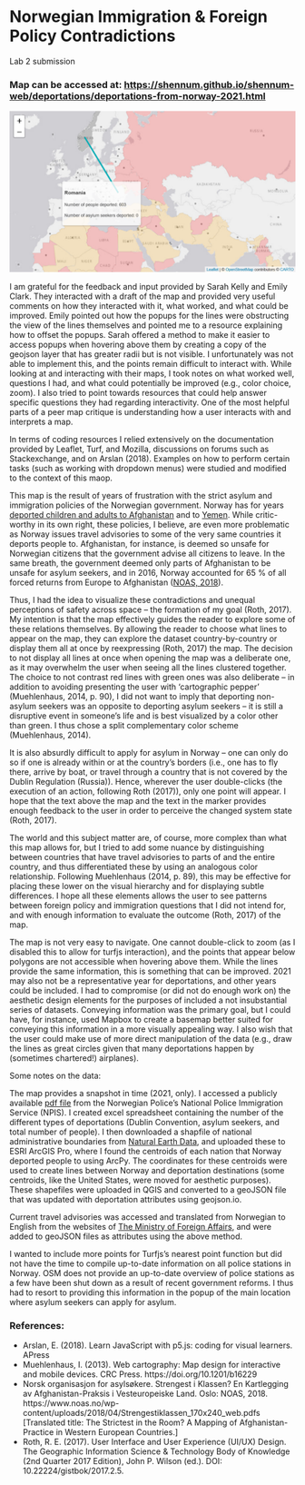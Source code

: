 # Norwegian Immigration & Foreign Policy Contradictions
Lab 2 submission
<h3>Map can be accessed at: <a href="https://shennum.github.io/shennum-web/deportations/deportations-from-norway-2021.html" target="_blank">https://shennum.github.io/shennum-web/deportations/deportations-from-norway-2021.html</a></h3> 

![alt text](https://github.com/UBC-GEOS472-Spring2022/shennum-exploratory-lab2/blob/main/Screenshot_lab2.png "Screenshot of deportations map")


I am grateful for the feedback and input provided by Sarah Kelly and Emily Clark. They interacted with a draft of the map and provided very useful comments on how they interacted with it, what worked, and what could be improved. Emily pointed out how the popups for the lines were obstructing the view of the lines themselves and pointed me to a resource explaining how to offset the popups. Sarah offered a method to make it easier to access popups when hovering above them by creating a copy of the geojson layer that has greater radii but is not visible. I unfortunately was not able to implement this, and the points remain difficult to interact with. While looking at and interacting with their maps, I took notes on what worked well, questions I had, and what could potentially be improved (e.g., color choice, zoom). I also tried to point towards resources that could help answer specific questions they had regarding interactivity. One of the most helpful parts of a peer map critique is understanding how a user interacts with and interprets a map.  

In terms of coding resources I relied extensively on the documentation provided by Leaflet, Turf, and Mozilla, discussions on forums such as Stackexchange, and on Arslan (2018). Examples on how to perform certain tasks (such as working with dropdown menus) were studied and modified to the context of this maop.

This map is the result of years of frustration with the strict asylum and immigration policies of the Norwegian government. Norway has for years <a href="https://www.theguardian.com/global-development/2015/feb/26/norway-crackdown-asylum-seekers-afganistan-immigration" target="_blank">deported children and adults to Afghanistan</a> and to <a href="https://www.aljazeera.com/features/2015/3/23/yemeni-family-struggles-to-stay-in-norway" target="_blank">Yemen</a>. While critic-worthy in its own right, these policies, I believe, are even more problematic as Norway issues travel advisories to some of the very same countries it deports people to. Afghanistan, for instance, is deemed so unsafe for Norwegian citizens that the government advise all citizens to leave. In the same breath, the government deemed only parts of Afghanistan to be unsafe for asylum seekers, and in 2016, Norway accounted for 65 % of all forced returns from Europe to Afghanistan (<a href="https://www.noas.no/wp-content/uploads/2018/04/Strengestiklassen_170x240_web.pdf" target="_blank">NOAS, 2018</a>).

Thus, I had the idea to visualize these contradictions and unequal perceptions of safety across space – the formation of my goal (Roth, 2017). My intention is that the map effectively guides the reader to explore some of these relations themselves. By allowing the reader to choose what lines to appear on the map, they can explore the dataset country-by-country or display them all at once by reexpressing (Roth, 2017) the map. The decision to not display all lines at once when opening the map was a deliberate one, as it may overwhelm the user when seeing all the lines clustered together. The choice to not contrast red lines with green ones was also deliberate – in addition to avoiding presenting the user with ‘cartographic pepper’ (Muehlenhaus, 2014, p. 90), I did not want to imply that deporting non-asylum seekers was an opposite to deporting asylum seekers – it is still a disruptive event in someone’s life and is best visualized by a color other than green. I thus chose a split complementary color scheme (Muehlenhaus, 2014).

It is also absurdly difficult to apply for asylum in Norway – one can only do so if one is already within or at the country’s borders (i.e., one has to fly there, arrive by boat, or travel through a country that is not covered by the Dublin Regulation (Russia)). Hence, wherever the user double-clicks (the execution of an action, following Roth (2017)), only one point will appear. I hope that the text above the map and the text in the marker provides enough feedback to the user in order to perceive the changed system state (Roth, 2017).

The world and this subject matter are, of course, more complex than what this map allows for, but I tried to add some nuance by distinguishing between countries that have travel advisories to parts of and the entire country, and thus differentiated these by using an analogous color relationship. Following Muehlenhaus (2014, p. 89), this may be effective for placing these lower on the visual hierarchy and for displaying subtle differences. I hope all these elements allows the user to see patterns between foreign policy and immigration questions that I did not intend for, and with enough information to evaluate the outcome (Roth, 2017) of the map.

The map is not very easy to navigate. One cannot double-click to zoom (as I disabled this to allow for turfjs interaction), and the points that appear below polygons are not accessible when hovering above them. While the lines provide the same information, this is something that can be improved. 2021 may also not be a representative year for deportations, and other years could be included. I had to compromise (or did not do enough work on) the aesthetic design elements for the purposes of included a not insubstantial series of datasets. Conveying information was the primary goal, but I could have, for instance, used Mapbox to create a basemap better suited for conveying this information in a more visually appealing way. I also wish that the user could make use of more direct manipulation of the data (e.g., draw the lines as great circles given that many deportations happen by (sometimes chartered!) airplanes). 



Some notes on the data:

The map provides a snapshot in time (2021, only). I accessed a publicly available <a href="https://www.politiet.no/globalassets/04-aktuelt-tall-og-fakta/uttransporteringer/arsstatistikker-2012-21/uttransporteringer-2021.pdf" target="_blank">pdf file</a> from the Norwegian Police’s National Police Immigration Service (NPIS). I created excel spreadsheet containing the number of the different types of deportations (Dublin Convention, asylum seekers, and total number of people). I then downloaded a shapfile of national administrative boundaries from <a href="https://www.naturalearthdata.com/downloads/10m-cultural-vectors/" target="_blank">Natural Earth Data</a>, and uploaded these to ESRI ArcGIS Pro, where I found the centroids of each nation that Norway deported people to using ArcPy. The coordinates for these centroids were used to create lines between Norway and deportation destinations (some centroids, like the United States, were moved for aesthetic purposes). These shapefiles were uploaded in QGIS and converted to a geoJSON file that was updated with deportation attributes using geojson.io. 

Current travel advisories was accessed and translated from Norwegian to English from the websites of <a href="https://www.regjeringen.no/no/tema/utenrikssaker/reiseinformasjon/reiserad_land/id2589040/" target="_blank">The Ministry of Foreign Affairs</a>, and were added to geoJSON files as attributes using the above method. 

I wanted to include more points for Turfjs’s nearest point function but did not have the time to compile up-to-date information on all police stations in Norway. OSM does not provide an up-to-date overview of police stations as a few have been shut down as a result of recent government reforms. I thus had to resort to providing this information in the popup of the main location where asylum seekers can apply for asylum. 


<h3>References:</h3>
<ul>
 <li> Arslan, E. (2018). Learn JavaScript with p5.js: coding for visual learners. APress</li>      


  <li> Muehlenhaus, I. (2013). Web cartography: Map design for interactive and mobile devices. CRC Press. https://doi.org/10.1201/b16229</li>      

<li> Norsk organisasjon for asylsøkere. Strengest i Klassen? En Kartlegging av Afghanistan-Praksis i Vesteuropeiske Land. Oslo: NOAS, 2018. https://www.noas.no/wp-content/uploads/2018/04/Strengestiklassen_170x240_web.pdfs [Translated title: The Strictest in the Room? A Mapping of Afghanistan-Practice in Western European Countries.] </li>  

  <li> Roth, R. E. (2017). User Interface and User Experience (UI/UX) Design. The Geographic Information Science & Technology Body of Knowledge (2nd Quarter 2017 Edition), John P. Wilson (ed.). DOI: 10.22224/gistbok/2017.2.5. </li> 


  </ul>
